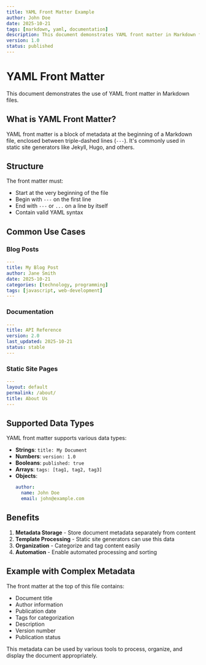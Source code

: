 ```yaml
---
title: YAML Front Matter Example
author: John Doe
date: 2025-10-21
tags: [markdown, yaml, documentation]
description: This document demonstrates YAML front matter in Markdown files
version: 1.0
status: published
---
```


# YAML Front Matter

This document demonstrates the use of YAML front matter in Markdown files.

## What is YAML Front Matter?

YAML front matter is a block of metadata at the beginning of a Markdown file, enclosed between triple-dashed lines (`---`). It's commonly used in static site generators like Jekyll, Hugo, and others.

## Structure

The front matter must:
- Start at the very beginning of the file
- Begin with `---` on the first line
- End with `---` or `...` on a line by itself
- Contain valid YAML syntax

## Common Use Cases

### Blog Posts

```yaml
---
title: My Blog Post
author: Jane Smith
date: 2025-10-21
categories: [technology, programming]
tags: [javascript, web-development]
---
```

### Documentation

```yaml
---
title: API Reference
version: 2.0
last_updated: 2025-10-21
status: stable
---
```

### Static Site Pages

```yaml
---
layout: default
permalink: /about/
title: About Us
---
```

## Supported Data Types

YAML front matter supports various data types:

- **Strings**: `title: My Document`
- **Numbers**: `version: 1.0`
- **Booleans**: `published: true`
- **Arrays**: `tags: [tag1, tag2, tag3]`
- **Objects**: 
  ```yaml
  author:
    name: John Doe
    email: john@example.com
  ```

## Benefits

1. **Metadata Storage** - Store document metadata separately from content
2. **Template Processing** - Static site generators can use this data
3. **Organization** - Categorize and tag content easily
4. **Automation** - Enable automated processing and sorting

## Example with Complex Metadata

The front matter at the top of this file contains:
- Document title
- Author information
- Publication date
- Tags for categorization
- Description
- Version number
- Publication status

This metadata can be used by various tools to process, organize, and display the document appropriately.
